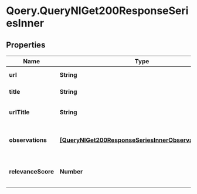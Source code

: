 # Qoery.QueryNlGet200ResponseSeriesInner

## Properties

Name | Type | Description | Notes
------------ | ------------- | ------------- | -------------
**url** | **String** | URL of the source page | 
**title** | **String** | Title of the series | 
**urlTitle** | **String** | Title from the URL/source | 
**observations** | [**[QueryNlGet200ResponseSeriesInnerObservationsInner]**](QueryNlGet200ResponseSeriesInnerObservationsInner.md) | The ordered observations for this series | 
**relevanceScore** | **Number** | Relevance score for this series (0-1) | 


